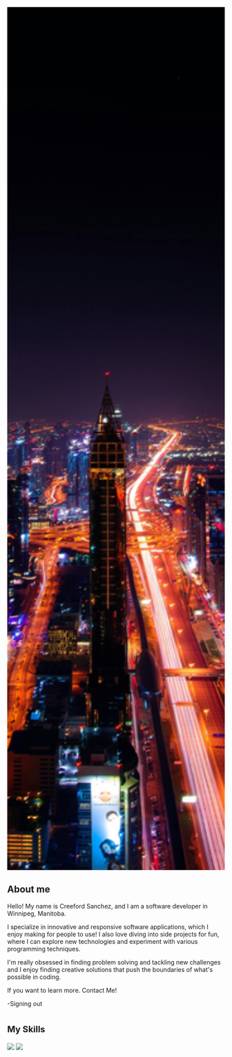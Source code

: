
<img style="width: 100%; height: 50vh; object-fit: cover;" src="./pexels-pixabay-219692.jpg">
  
  
## About me


Hello! My name is Creeford Sanchez, and I am a software developer in Winnipeg, Manitoba. <br>

I specialize in innovative and responsive software applications, which I enjoy making for people to use! I also love diving into side projects for fun, where I can explore new technologies and experiment with various programming techniques. <br>

I'm really obsessed in finding problem solving and tackling new challenges and I enjoy finding creative solutions that push the boundaries of what's possible in coding. <br>

If you want to learn more. Contact Me!

-Signing out

<h1></h1>

<h3 style= "font-size: 20px;">My Skills</h3>
<img src="https://camo.githubusercontent.com/687bb02e07488be2060c701e8cc8eddf60f69de71af28682b15f2ee343956009/68747470733a2f2f696d672e736869656c64732e696f2f62616467652f636f64652d6a6176617363726970742d696e666f726d6174696f6e616c3f7374796c653d666f722d7468652d6261646765266c6f676f3d6a617661736372697074266c6f676f436f6c6f723d776869746526636f6c6f723d326161383839" data-canonical-src="https://img.shields.io/badge/code-javascript-informational?style=for-the-badge&amp;logo=javascript&amp;logoColor=white&amp;color=2aa889" style="max-width: 100%;">
<img src="https://camo.githubusercontent.com/ac0e9ac2b85dabb7a726f61087d9916e84d66c382a1d7b152aa16601f905c221/68747470733a2f2f696d672e736869656c64732e696f2f62616467652f7765622d6373732d696e666f726d6174696f6e616c3f7374796c653d666f722d7468652d6261646765266c6f676f3d63737333266c6f676f436f6c6f723d776869746526636f6c6f723d326161383839" data-canonical-src="https://img.shields.io/badge/web-css-informational?style=for-the-badge&amp;logo=css3&amp;logoColor=white&amp;color=2aa889" style="max-width: 100%;">
<!--
**CreefordSanchez/CreefordSanchez** is a ✨ _special_ ✨ repository because its `README.md` (this file) appears on your GitHub profile.

Here are some ideas to get you started:

- 🔭 I’m currently working on ...
- 🌱 I’m currently learning ...
- 👯 I’m looking to collaborate on ...
- 🤔 I’m looking for help with ...
- 💬 Ask me about ...
- 📫 How to reach me: ...
- 😄 Pronouns: ...
- ⚡ Fun fact: ...
-->
